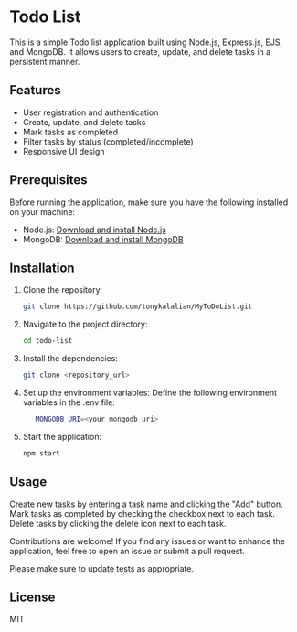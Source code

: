 # Todo List

This is a simple Todo list application built using Node.js, Express.js, EJS, and MongoDB. It allows users to create, update, and delete tasks in a persistent manner.

## Features

- User registration and authentication
- Create, update, and delete tasks
- Mark tasks as completed
- Filter tasks by status (completed/incomplete)
- Responsive UI design

## Prerequisites

Before running the application, make sure you have the following installed on your machine:

- Node.js: [Download and install Node.js](https://nodejs.org)
- MongoDB: [Download and install MongoDB](https://www.mongodb.com)

## Installation

1. Clone the repository:

   ```bash
   git clone https://github.com/tonykalalian/MyToDoList.git
2. Navigate to the project directory:

   ```bash
   cd todo-list

3. Install the dependencies:
   ```bash
   git clone <repository_url>
4. Set up the environment variables:
  Define the following environment variables in the .env file:
   ```bash
      MONGODB_URI=<your_mongodb_uri>
1. Start the application:

   ```bash
   npm start

## Usage

Create new tasks by entering a task name and clicking the "Add" button.
Mark tasks as completed by checking the checkbox next to each task.
Delete tasks by clicking the delete icon next to each task.

Contributions are welcome! If you find any issues or want to enhance the application, feel free to open an issue or submit a pull request.

Please make sure to update tests as appropriate.

## License
MIT
